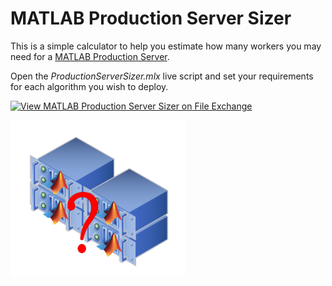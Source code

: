 # MATLAB Production Server Sizer

This is a simple calculator to help you estimate how many workers you may need for a [MATLAB Production Server](https://www.mathworks.com/products/matlab-production-server.html).  

Open the _ProductionServerSizer.mlx_ live script and set your requirements for each algorithm you wish to deploy.

[![View MATLAB Production Server Sizer on File Exchange](https://www.mathworks.com/matlabcentral/images/matlab-file-exchange.svg)](https://www.mathworks.com/matlabcentral/fileexchange/75185-matlab-production-server-sizer)

![Size your MATLAB Production Server](./mpss.png)
